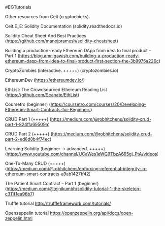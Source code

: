 #BGTutorials

Other resources from Ceit (cryptochicks).

Ceit.E_E:
Solidity Documentation (solidity.readthedocs.io)

Solidity Cheat Sheet And Best Practices (https://github.com/manojpramesh/solidity-cheatsheet)

Building a production-ready Ethereum DApp from idea to final product – Part 1 (https://blog.amr-gawish.com/building-a-production-ready-ethereum-dapp-from-idea-to-final-product-first-section-the-3b9975a226c)

CryptoZombies (interactive. +++++) (cryptozombies.io)

EthereumDev (https://ethereumdev.io/)

EthList: The Crowdsourced Ethereum Reading List (https://github.com/Scanate/EthList)

Coursetro (beginner) (https://coursetro.com/courses/20/Developing-Ethereum-Smart-Contracts-for-Beginners)

CRUD Part 1 (+++++) (https://medium.com/@robhitchens/solidity-crud-part-1-824ffa69509a)

CRUD Part 2 (+++++) (https://medium.com/@robhitchens/solidity-crud-part-2-ed8d8b4f74ec)

Learning Solidity (beginner → advanced. +++++) (https://www.youtube.com/channel/UCaWes1eWQ9TbzA695gl_PtA/videos)

One-To-Many CRUD (+++++) (https://medium.com/@robhitchens/enforcing-referential-integrity-in-ethereum-smart-contracts-a9ab1427ff42)

The Patient Smart Contract – Part 1 (beginner) (https://medium.com/@tejnikumbh/solidity-tutorial-1-the-skeleton-c311f1ea96b7)

Truffle tutorial
http://truffleframework.com/tutorials/

Openzeppelin tutorial
https://openzeppelin.org/api/docs/open-zeppelin.html
